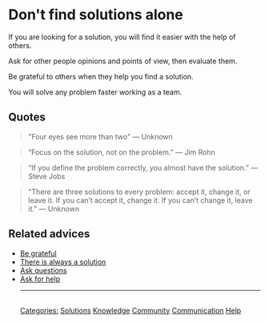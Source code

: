 # Don't find solutions alone

If you are looking for a solution, you will find it easier with the help of others.

Ask for other people opinions and points of view, then evaluate them.

Be grateful to others when they help you find a solution.

You will solve any problem faster working as a team.

## Quotes

> "Four eyes see more than two" ― Unknown

> “Focus on the solution, not on the problem.” ― Jim Rohn

> “If you define the problem correctly, you almost have the solution.” ― Steve Jobs

> "There are three solutions to every problem: accept it, change it, or leave it. If you can’t accept it, change it. If you can’t change it, leave it." ― Unknown

## Related advices

- [Be grateful](../Be%20grateful/index.md)
- [There is always a solution](../There%20is%20always%20a%20solution/index.md)
- [Ask questions](../Ask%20questions/index.md)
- [Ask for help](../Ask%20for%20help/index.md)<hr/><br/>[Categories:](../Categories/index.md) [Solutions](../Categories/Solutions.md) [Knowledge](../Categories/Knowledge.md) [Community](../Categories/Community.md) [Communication](../Categories/Communication.md) [Help](../Categories/Help.md)